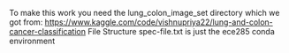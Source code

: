 To make this work you need the lung_colon_image_set directory which we got from: https://www.kaggle.com/code/vishnupriya22/lung-and-colon-cancer-classification
File Structure
spec-file.txt is just the ece285 conda environment